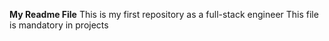 **My Readme File**
This is my first repository as a full-stack engineer
This file is mandatory in projects
